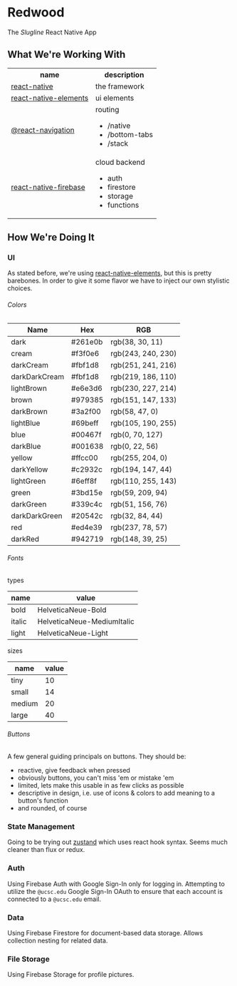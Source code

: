 # Redwood
The *Slugline* React Native App

## What We're Working With
<table>
	<th>name</th>
	<th>description</th>
	<tr>
		<td>
			<a href="https://reactnative.dev/">
			react-native
			</a>
		</td>
		<td>
			the framework
		</td>
	</tr>
	<tr>
		<td>
			<a href="https://reactnativeelements.com/">
			react-native-elements
			</a>
		</td>
		<td>ui elements</td>
	</tr>
	<tr>
		<td>
			<a href="https://reactnavigation.org/">
			@react-navigation
			</a>
		</td>
		<td>
			routing
			<ul>
				<li>/native</li>
				<li>/bottom-tabs</li>
				<li>/stack</li>
			</ul>
		</td>
	</tr>
	<tr>
		<td>
			<a href="https://rnfirebase.io/">
			react-native-firebase
			</a>
		</td>
		<td>
			cloud backend
			<ul>
				<li>auth</li>
				<li>firestore</li>
				<li>storage</li>
				<li>functions</li>
			</ul>
		</td>
	</tr>
</table>

## How We're Doing It
### UI
As stated before, we're using [react-native-elements](https://reactnativeelements.com/), but this is pretty barebones. In order to give it some flavor we have to inject our own stylistic choices.

###### Colors

Name | Hex | RGB
-----|-----|-----
dark | #261e0b | rgb(38, 30, 11)
cream | #f3f0e6 | rgb(243, 240, 230)	
darkCream | #fbf1d8 | rgb(251, 241, 216)
darkDarkCream | #fbf1d8 | rgb(219, 186, 110)
lightBrown | #e6e3d6 | rgb(230, 227, 214)
brown | #979385 | rgb(151, 147, 133)
darkBrown | #3a2f00 | rgb(58, 47, 0)
lightBlue | #69beff	| rgb(105, 190, 255)
blue | #00467f | rgb(0, 70, 127)
darkBlue | #001638 | rgb(0, 22, 56)
yellow | #ffcc00	| rgb(255, 204, 0)
darkYellow | #c2932c | rgb(194, 147, 44)
lightGreen | #6eff8f | rgb(110, 255, 143)
green | #3bd15e | rgb(59, 209, 94)
darkGreen | #339c4c | rgb(51, 156, 76)
darkDarkGreen | #20542c | rgb(32, 84, 44)
red | #ed4e39 | rgb(237, 78, 57)
darkRed | #942719 | rgb(148, 39, 25)

###### Fonts
types

name | value
-----|-----
bold | HelveticaNeue-Bold
italic | HelveticaNeue-MediumItalic
light | HelveticaNeue-Light

sizes

name | value
-----|-----
tiny | 10
small | 14
medium | 20
large | 40



###### Buttons

A few general guiding principals on buttons. They should be:

- reactive, give feedback when pressed
- obviously buttons, you can't miss 'em or mistake 'em
- limited, lets make this usable in as few clicks as possible
- descriptive in design, i.e. use of icons & colors to add meaning to a button's function
- and rounded, of course


### State Management

Going to be trying out [zustand](https://github.com/pmndrs/zustand) which uses react hook syntax. Seems much cleaner than flux or redux.

### Auth
Using Firebase Auth with Google Sign-In only for logging in. Attempting to utilize the `@ucsc.edu` Google Sign-In OAuth to ensure that each account is connected to a `@ucsc.edu` email.

### Data
Using Firebase Firestore for document-based data storage. Allows collection nesting for related data.

### File Storage
Using Firebase Storage for profile pictures.


